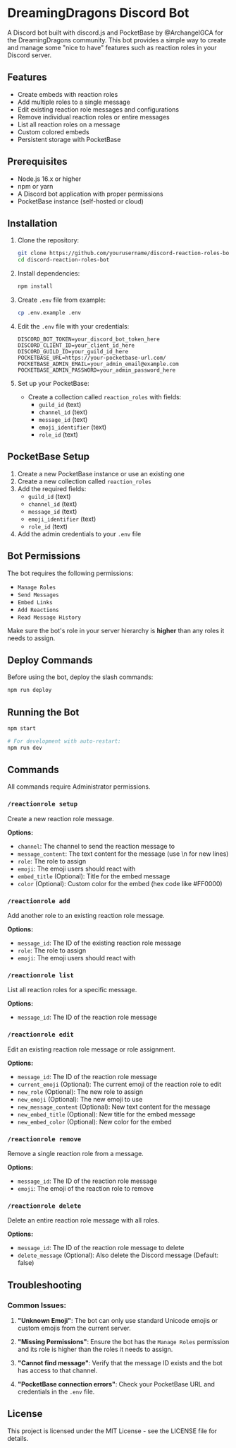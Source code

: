 # DreamingDragons Discord Bot

A Discord bot built with discord.js and PocketBase by @ArchangelGCA for the DreamingDragons community. This bot provides a simple way to create and manage some "nice to have" features such as reaction roles in your Discord server.

## Features

- Create embeds with reaction roles
- Add multiple roles to a single message
- Edit existing reaction role messages and configurations
- Remove individual reaction roles or entire messages
- List all reaction roles on a message
- Custom colored embeds
- Persistent storage with PocketBase

## Prerequisites

- Node.js 16.x or higher
- npm or yarn
- A Discord bot application with proper permissions
- PocketBase instance (self-hosted or cloud)

## Installation

1. Clone the repository:
   ```bash
   git clone https://github.com/yourusername/discord-reaction-roles-bot.git
   cd discord-reaction-roles-bot
   ```

2. Install dependencies:
   ```bash
   npm install
   ```

3. Create `.env` file from example:
   ```bash
   cp .env.example .env
   ```

4. Edit the `.env` file with your credentials:
   ```dotenv
   DISCORD_BOT_TOKEN=your_discord_bot_token_here
   DISCORD_CLIENT_ID=your_client_id_here
   DISCORD_GUILD_ID=your_guild_id_here
   POCKETBASE_URL=https://your-pocketbase-url.com/
   POCKETBASE_ADMIN_EMAIL=your_admin_email@example.com
   POCKETBASE_ADMIN_PASSWORD=your_admin_password_here
   ```

5. Set up your PocketBase:
    - Create a collection called `reaction_roles` with fields:
        - `guild_id` (text)
        - `channel_id` (text)
        - `message_id` (text)
        - `emoji_identifier` (text)
        - `role_id` (text)

## PocketBase Setup

1. Create a new PocketBase instance or use an existing one
2. Create a new collection called `reaction_roles`
3. Add the required fields:
    - `guild_id` (text)
    - `channel_id` (text)
    - `message_id` (text)
    - `emoji_identifier` (text)
    - `role_id` (text)
4. Add the admin credentials to your `.env` file

## Bot Permissions

The bot requires the following permissions:
- `Manage Roles`
- `Send Messages`
- `Embed Links`
- `Add Reactions`
- `Read Message History`

Make sure the bot's role in your server hierarchy is **higher** than any roles it needs to assign.

## Deploy Commands

Before using the bot, deploy the slash commands:

```bash
npm run deploy
```

## Running the Bot

```bash
npm start

# For development with auto-restart:
npm run dev
```

## Commands

All commands require Administrator permissions.

### `/reactionrole setup`

Create a new reaction role message.

**Options:**
- `channel`: The channel to send the reaction message to
- `message_content`: The text content for the message (use \n for new lines)
- `role`: The role to assign
- `emoji`: The emoji users should react with
- `embed_title` (Optional): Title for the embed message
- `color` (Optional): Custom color for the embed (hex code like #FF0000)

### `/reactionrole add`

Add another role to an existing reaction role message.

**Options:**
- `message_id`: The ID of the existing reaction role message
- `role`: The role to assign
- `emoji`: The emoji users should react with

### `/reactionrole list`

List all reaction roles for a specific message.

**Options:**
- `message_id`: The ID of the reaction role message

### `/reactionrole edit`

Edit an existing reaction role message or role assignment.

**Options:**
- `message_id`: The ID of the reaction role message
- `current_emoji` (Optional): The current emoji of the reaction role to edit
- `new_role` (Optional): The new role to assign
- `new_emoji` (Optional): The new emoji to use
- `new_message_content` (Optional): New text content for the message
- `new_embed_title` (Optional): New title for the embed message
- `new_embed_color` (Optional): New color for the embed

### `/reactionrole remove`

Remove a single reaction role from a message.

**Options:**
- `message_id`: The ID of the reaction role message
- `emoji`: The emoji of the reaction role to remove

### `/reactionrole delete`

Delete an entire reaction role message with all roles.

**Options:**
- `message_id`: The ID of the reaction role message to delete
- `delete_message` (Optional): Also delete the Discord message (Default: false)

## Troubleshooting

### Common Issues:

1. **"Unknown Emoji"**: The bot can only use standard Unicode emojis or custom emojis from the current server.

2. **"Missing Permissions"**: Ensure the bot has the `Manage Roles` permission and its role is higher than the roles it needs to assign.

3. **"Cannot find message"**: Verify that the message ID exists and the bot has access to that channel.

4. **"PocketBase connection errors"**: Check your PocketBase URL and credentials in the `.env` file.

## License

This project is licensed under the MIT License - see the LICENSE file for details.